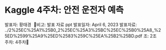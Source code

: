 # Kaggle 4주차: 안전 운전자 예측

발표자: 황태경 ­
비고: 발표 자료 ppt
발표일자: April 6, 2023
발표자료: ../2%25EC%25A1%25B0_2%25EC%25A3%25BC%25EC%25B0%25A8_%25ED%2599%25A9%25ED%2583%259C%25EA%25B2%25BD.pdf
조: 2조
주차: 4주차🚗
